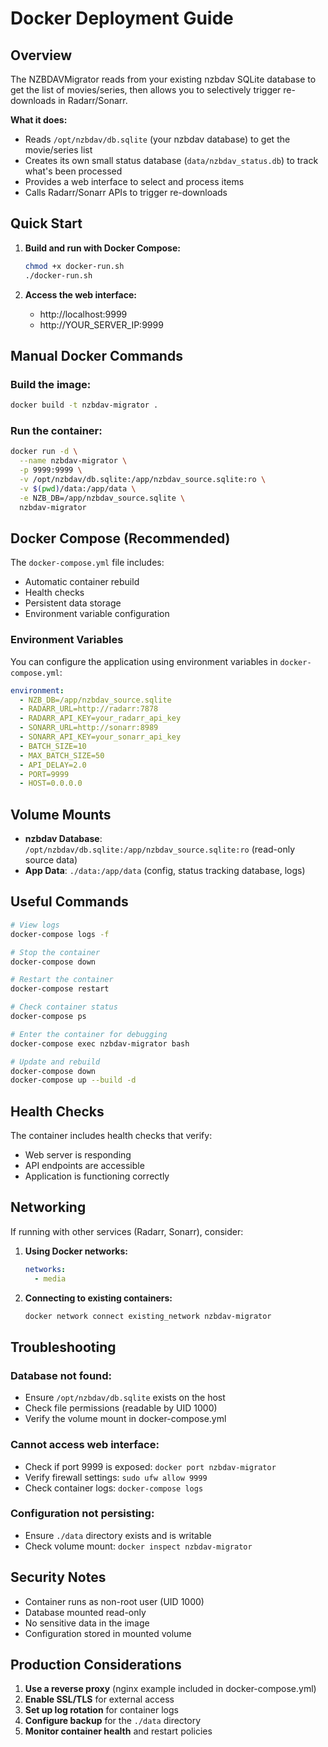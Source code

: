# Docker Deployment Guide

## Overview

The NZBDAVMigrator reads from your existing nzbdav SQLite database to get the list of movies/series, then allows you to selectively trigger re-downloads in Radarr/Sonarr.

**What it does:**
- Reads `/opt/nzbdav/db.sqlite` (your nzbdav database) to get the movie/series list
- Creates its own small status database (`data/nzbdav_status.db`) to track what's been processed
- Provides a web interface to select and process items
- Calls Radarr/Sonarr APIs to trigger re-downloads

## Quick Start

1. **Build and run with Docker Compose:**
   ```bash
   chmod +x docker-run.sh
   ./docker-run.sh
   ```

2. **Access the web interface:**
   - http://localhost:9999
   - http://YOUR_SERVER_IP:9999

## Manual Docker Commands

### Build the image:
```bash
docker build -t nzbdav-migrator .
```

### Run the container:
```bash
docker run -d \
  --name nzbdav-migrator \
  -p 9999:9999 \
  -v /opt/nzbdav/db.sqlite:/app/nzbdav_source.sqlite:ro \
  -v $(pwd)/data:/app/data \
  -e NZB_DB=/app/nzbdav_source.sqlite \
  nzbdav-migrator
```

## Docker Compose (Recommended)

The `docker-compose.yml` file includes:
- Automatic container rebuild
- Health checks
- Persistent data storage
- Environment variable configuration

### Environment Variables

You can configure the application using environment variables in `docker-compose.yml`:

```yaml
environment:
  - NZB_DB=/app/nzbdav_source.sqlite
  - RADARR_URL=http://radarr:7878
  - RADARR_API_KEY=your_radarr_api_key
  - SONARR_URL=http://sonarr:8989
  - SONARR_API_KEY=your_sonarr_api_key
  - BATCH_SIZE=10
  - MAX_BATCH_SIZE=50
  - API_DELAY=2.0
  - PORT=9999
  - HOST=0.0.0.0
```

## Volume Mounts

- **nzbdav Database**: `/opt/nzbdav/db.sqlite:/app/nzbdav_source.sqlite:ro` (read-only source data)
- **App Data**: `./data:/app/data` (config, status tracking database, logs)

## Useful Commands

```bash
# View logs
docker-compose logs -f

# Stop the container
docker-compose down

# Restart the container
docker-compose restart

# Check container status
docker-compose ps

# Enter the container for debugging
docker-compose exec nzbdav-migrator bash

# Update and rebuild
docker-compose down
docker-compose up --build -d
```

## Health Checks

The container includes health checks that verify:
- Web server is responding
- API endpoints are accessible
- Application is functioning correctly

## Networking

If running with other services (Radarr, Sonarr), consider:

1. **Using Docker networks:**
   ```yaml
   networks:
     - media
   ```

2. **Connecting to existing containers:**
   ```bash
   docker network connect existing_network nzbdav-migrator
   ```

## Troubleshooting

### Database not found:
- Ensure `/opt/nzbdav/db.sqlite` exists on the host
- Check file permissions (readable by UID 1000)
- Verify the volume mount in docker-compose.yml

### Cannot access web interface:
- Check if port 9999 is exposed: `docker port nzbdav-migrator`
- Verify firewall settings: `sudo ufw allow 9999`
- Check container logs: `docker-compose logs`

### Configuration not persisting:
- Ensure `./data` directory exists and is writable
- Check volume mount: `docker inspect nzbdav-migrator`

## Security Notes

- Container runs as non-root user (UID 1000)
- Database mounted read-only
- No sensitive data in the image
- Configuration stored in mounted volume

## Production Considerations

1. **Use a reverse proxy** (nginx example included in docker-compose.yml)
2. **Enable SSL/TLS** for external access
3. **Set up log rotation** for container logs
4. **Configure backup** for the `./data` directory
5. **Monitor container health** and restart policies
